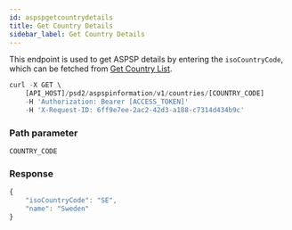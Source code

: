 ```yaml
---
id: aspspgetcountrydetails
title: Get Country Details
sidebar_label: Get Country Details
---
```

This endpoint is used to get ASPSP details by entering the ``isoCountryCode``, which can be fetched from [Get Country List](aspspgetcountrylist.md).
```javascript
curl -X GET \
    [API_HOST]/psd2/aspspinformation/v1/countries/[COUNTRY_CODE]
    -H 'Authorization: Bearer [ACCESS_TOKEN]'
    -H 'X-Request-ID: 6ff9e7ee-2ac2-42d3-a188-c7314d434b9c'
```

### Path parameter

`COUNTRY_CODE` 

### Response
```javascript
{
    "isoCountryCode": "SE",
    "name": "Sweden"
}
```